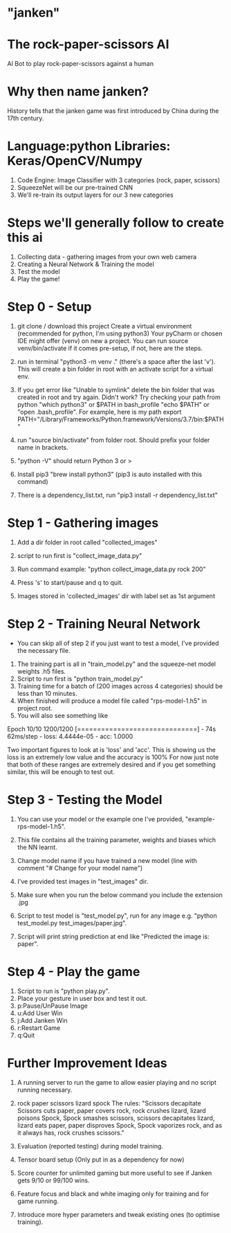 # "janken" 
# The rock-paper-scissors AI
AI Bot to play rock-paper-scissors against a human

# Why then name janken?
History tells that the janken game was first introduced by China during the 17th century.

# Language:python Libraries: Keras/OpenCV/Numpy
1. Code Engine: Image Classifier with 3 categories (rock, paper, scissors)
2. SqueezeNet will be our pre-trained CNN 
3. We'll re-train its output layers for our 3 new categories

# Steps we'll generally follow to create this ai
1. Collecting data - gathering images from your own web camera
2. Creating a Neural Network & Training the model
3. Test the model
4. Play the game!

# Step 0 - Setup
1. git clone / download this project
Create a virtual environment (recommended for python, I'm using python3) 
Your pyCharm or chosen IDE might offer (venv) on new a project.
You can run source venv/bin/activate if it comes pre-setup, if not, here are the steps.
2. run in terminal "python3 -m venv ." (there's a space after the last 'v'). This will create
a bin folder in root with an activate script for a virtual env.

3. If you get error like "Unable to symlink" delete the bin folder that was created in root and try again. Didn't work? 
Try checking your path from python "which python3" or $PATH in bash_profile "echo $PATH" or "open .bash_profile".
For example, here is my path export PATH="/Library/Frameworks/Python.framework/Versions/3.7/bin:$PATH"

4. run "source bin/activate" from folder root. Should prefix your folder name in brackets.
5. "python -V" should return Python 3 or >
6. Install pip3 "brew install python3" (pip3 is auto installed with this command)
7. There is a dependency_list.txt, run "pip3 install -r dependency_list.txt"

# Step 1 - Gathering images
1. Add a dir folder in root called "collected_images"
2. script to run first is "collect_image_data.py"

3. Run command example: "python collect_image_data.py rock 200"
4. Press 's' to start/pause and q to quit.
5. Images stored in 'collected_images' dir with label set as 1st argument

# Step 2 - Training Neural Network
* You can skip all of step 2 if you just want to test a model, I've provided the necessary file.
1. The training part is all in "train_model.py" and the squeeze-net model weights .h5 files.
2. Script to run first is "python train_model.py"
3. Training time for a batch of (200 images across 4 categories) should be less than 10 minutes.
4. When finished will produce a model file called "rps-model-1.h5" in project root.
5. You will also see something like 

Epoch 10/10
1200/1200 [==============================] - 74s 62ms/step - loss: 4.4444e-05 - acc: 1.0000

Two important figures to look at is 'loss' and 'acc'.
This is showing us the loss is an extremely low value and the accuracy is 100%
For now just note that both of these ranges are extremely desired and if you get 
something similar, this will be enough to test out.

# Step 3 - Testing the Model
1. You can use your model or the example one I've provided, "example-rps-model-1.h5".

2. This file contains all the training parameter, weights and biases which the NN learnt.
3. Change model name if you have trained a new model (line with comment "# Change for your model name")
3. I've provided test images in "test_images" dir.
4. Make sure when you run the below command you include the extension .jpg
4. Script to test model is "test_model.py", run for any image e.g. "python test_model.py test_images/paper.jpg".
6. Script will print string prediction at end like "Predicted the image is: paper".

# Step 4 - Play the game
1. Script to run is "python play.py".
2. Place your gesture in user box and test it out.
3. p:Pause/UnPause Image    
4. u:Add User Win
5. j:Add Janken Win
6. r:Restart Game
7. q:Quit

# Further Improvement Ideas
1. A running server to run the game to allow easier playing and no script running necessary.

2. rock paper scissors lizard spock
The rules: "Scissors decapitate Scissors cuts paper, paper covers rock, rock crushes lizard, 
lizard poisons Spock, Spock smashes scissors, scissors decapitates lizard, lizard eats paper, 
paper disproves Spock, Spock vaporizes rock, and as it always has, rock crushes scissors."

3. Evaluation (reported testing) during model training.
4. Tensor board setup (Only put in as a dependency for now)
5. Score counter for unlimited gaming but more useful to see if Janken gets 9/10 or 99/100 wins.
6. Feature focus and black and white imaging only for training and for game running.
7. Introduce more hyper parameters and tweak existing ones (to optimise training).



